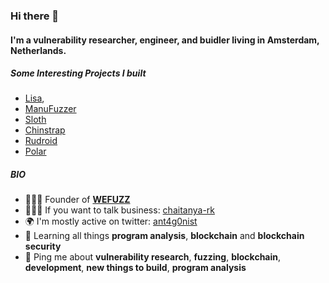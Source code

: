 ### Hi there 👋

#### I'm a vulnerability researcher, engineer, and buidler living in Amsterdam, Netherlands.

##### Some Interesting Projects I built

- [Lisa](https://github.com/ant4g0nist/lisa.py), 
- [ManuFuzzer](https://github.com/ant4g0nist/ManuFuzzer)
- [Sloth](https://github.com/ant4g0nist/Sloth)
- [Chinstrap](https://github.com/ant4g0nist/chinstrap)
- [Rudroid](https://github.com/ant4g0nist/Rudroid)
- [Polar](https://github.com/ant4g0nist/Polar)

##### BIO

- 👨🏻‍🎨 Founder of [**WEFUZZ**](https://wefuzz.io)
- 🧑🏻‍💼 If you want to talk business: [chaitanya-rk](https://www.linkedin.com/in/chaitanya-rk)
- 🌍 I'm mostly active on twitter: [ant4g0nist](https://twitter.com/ant4g0nist)
- 🌱 Learning all things **program analysis**, **blockchain** and **blockchain security**
- 💬 Ping me about **vulnerability research**, **fuzzing**, **blockchain**, **development**, **new things to build**, **program analysis**
